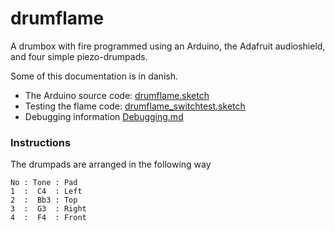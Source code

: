 drumflame
=========

A drumbox with fire programmed using an Arduino, the Adafruit audioshield, and four simple piezo-drumpads.

Some of this documentation is in danish.

- The Arduino source code: [drumflame.sketch](./drumflame.sketch)
- Testing the flame code: [drumflame_switchtest.sketch](./drumflame_switchtest.sketch)
- Debugging information [Debugging.md](./DEBUGGING.md)

### Instructions

The drumpads are arranged in the following way

    No : Tone : Pad
    1  :  C4  : Left
    2  :  Bb3 : Top
    3  :  G3  : Right
    4  :  F4  : Front